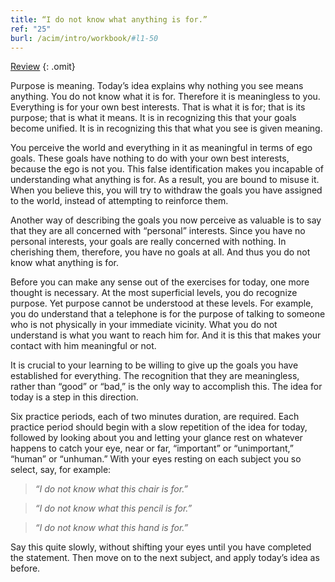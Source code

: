 ```yaml
---
title: “I do not know what anything is for.”
ref: "25"
burl: /acim/intro/workbook/#l1-50
---
```


<a class="hide-review" href="/t/acim/workbook/l055/#l025">Review</a>
{: .omit}

Purpose is meaning. Today’s idea explains why nothing you see means
anything. You do not know what it is for. Therefore it is meaningless to
you. Everything is for your own best interests. That is what it is for;
that is its purpose; that is what it means. It is in recognizing this
that your goals become unified. It is in recognizing this that what you
see is given meaning.

You perceive the world and everything in it as meaningful in terms of
ego goals. These goals have nothing to do with your own best interests,
because the ego is not you. This false identification makes you
incapable of understanding what anything is for. As a result, you are
bound to misuse it. When you believe this, you will try to withdraw the
goals you have assigned to the world, instead of attempting to reinforce
them.

Another way of describing the goals you now perceive as valuable is to
say that they are all concerned with “personal” interests. Since you
have no personal interests, your goals are really concerned with
nothing. In cherishing them, therefore, you have no goals at all. And
thus you do not know what anything is for.

Before you can make any sense out of the exercises for today, one more
thought is necessary. At the most superficial levels, you do recognize
purpose. Yet purpose cannot be understood at these levels. For example,
you do understand that a telephone is for the purpose of talking to
someone who is not physically in your immediate vicinity. What you do
not understand is what you want to reach him for. And it is this that
makes your contact with him meaningful or not.

It is crucial to your learning to be willing to give up the goals you
have established for everything. The recognition that they are
meaningless, rather than “good” or “bad,” is the only way to accomplish
this. The idea for today is a step in this direction.

Six practice periods, each of two minutes duration, are required. Each
practice period should begin with a slow repetition of the idea for
today, followed by looking about you and letting your glance rest on
whatever happens to catch your eye, near or far, “important” or
“unimportant,” “human” or “unhuman.” With your eyes resting on each
subject you so select, say, for example:

> *“I do not know what this chair is for.”*

> *“I do not know what this pencil is for.”*

> *“I do not know what this hand is for.”*

Say this quite slowly, without shifting your eyes until you have
completed the statement. Then move on to the next subject, and apply
today’s idea as before.

